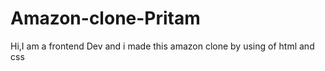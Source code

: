 # Amazon-clone-Pritam
Hi,I am a frontend Dev and i made this amazon clone by  using of html and css
